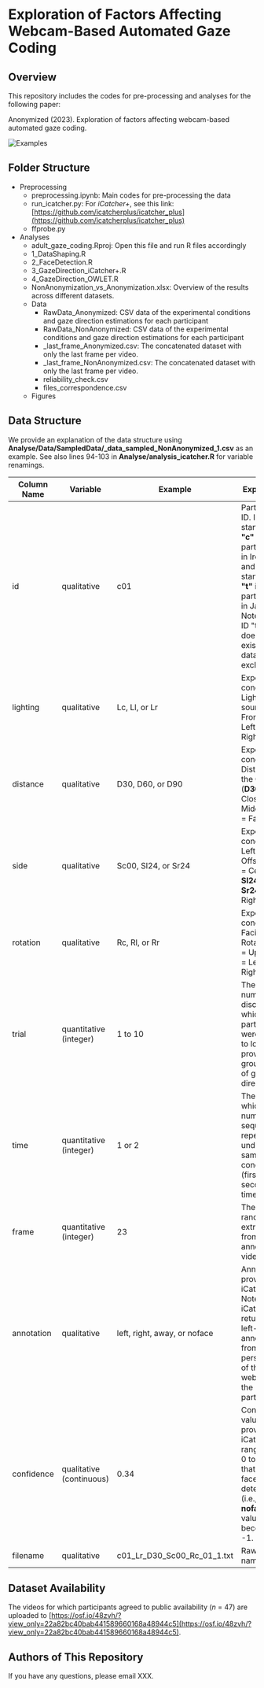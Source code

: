 Exploration of Factors Affecting Webcam-Based Automated Gaze Coding 
====

## Overview
This repository includes the codes for pre-processing and analyses for the following paper:

Anonymized (2023). Exploration of factors affecting webcam-based automated gaze coding.

![Examples](https://github.com/hagi-hara/adult-gaze-coding/assets/40618747/52eeb4e3-2f89-436b-8b27-4ef02f5bee6d)


## Folder Structure
- Preprocessing
  - preprocessing.ipynb: Main codes for pre-processing the data
  - run_icatcher.py: For *iCatcher+*, see this link: [https://github.com/icatcherplus/icatcher_plus](https://github.com/icatcherplus/icatcher_plus)
  - ffprobe.py
- Analyses
  - adult_gaze_coding.Rproj: Open this file and run R files accordingly
  - 1_DataShaping.R
  - 2_FaceDetection.R
  - 3_GazeDirection_iCatcher+.R
  - 4_GazeDirection_OWLET.R
  - NonAnonymization_vs_Anonymization.xlsx: Overview of the results across different datasets.
  - Data
    - RawData_Anonymized: CSV data of the experimental conditions and gaze direction estimations for each participant
    - RawData_NonAnonymized: CSV data of the experimental conditions and gaze direction estimations for each participant
    - _last_frame_Anonymized.csv: The concatenated dataset with only the last frame per video.
    - _last_frame_NonAnonymized.csv: The concatenated dataset with only the last frame per video.
    - reliability_check.csv
    - files_correspondence.csv
  - Figures


## Data Structure
We provide an explanation of the data structure using **Analyse/Data/SampledData/_data_sampled_NonAnonymized_1.csv** as an example. See also lines 94-103 in **Analyse/analysis_icatcher.R** for variable renamings.

| Column Name     | Variable              | Example             | Explanation                                             |
| ----            | ----                  |----                 |   ----                                                  |
| id              |qualitative            |c01                  | Participant ID. IDs starting with **"c"** indicate participants in Ireland and those starting with **"t"** indicate participants in Japan. Note that the ID "t13" does not exist due to data exclusion. | 
|lighting         |qualitative            | Lc, Ll, or Lr       | Experimental condition of Lighting source (**Lc** = Front, **Ll** = Left, **Lr** = Right). |
|distance         |qualitative            | D30, D60, or D90    | Experimental condition of Distance to the Camera (**D30** = Close, **D60** = Middle, **D90** = Far). |
|side             |qualitative            | Sc00, Sl24, or Sr24 | Experimental condition of Left-Right Offset (**Sc00** = Center, **Sl24** = Left, **Sr24** = Right). |
|rotation         |qualitative            | Rc, Rl, or Rr       | Experimental condition of Facial Rotation (**Rc** = Upright, **Rl** = Left, **Rr** = Right). |
|trial            |quantitative (integer) | 1 to 10             | The numbered disc at which the participants were asked to look. This provides the ground truth of gaze direction. |
|time             |quantitative (integer) | 1 or 2              | The order in which the number sequence is repeated under the same condition (first or second time). |
|frame            |quantitative (integer) | 23                  | The frame randomly extracted from annotated videos. |
|annotation       |qualitative            | left, right, away, or noface | Annotations provided by iCatcher+. Note that iCatcher+ returns the left-right annotations from the perspective of the webcam, not the participant. |
|confidence       |qualitative (continuous) | 0.34 | Confidence values provided by iCatcher+, ranging from 0 to 1. Note that when no face was detected (i.e., **noface**), this value becomes -1. |
|filename         |qualitative            | c01_Lr_D30_Sc00_Rc_01_1.txt | Raw file names. |


## Dataset Availability
The videos for which participants agreed to public availability (*n* = 47) are uploaded to [https://osf.io/48zvh/?view_only=22a82bc40bab441589660168a48944c5](https://osf.io/48zvh/?view_only=22a82bc40bab441589660168a48944c5).


## Authors of This Repository
If you have any questions, please email XXX.








